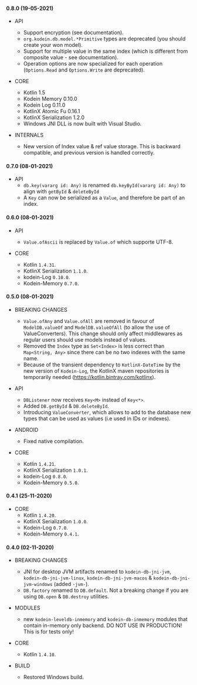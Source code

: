 
#### 0.8.0 (19-05-2021)

- API
  * Support encryption (see documentation).
  * `org.kodein.db.model.*Primitive` types are deprecated (you should create your won model).
  * Support for multiple value in the same index (which is different from composite value - see documentation).
  * Operation options are now specialized for each operation (`Options.Read` and `Options.Write` are deprecated).
  
- CORE
  * Kotlin 1.5
  * Kodein Memory 0.10.0
  * Kodein Log 0.11.0
  * KotlinX Atomic Fu 0.16.1
  * KotlinX Serialization 1.2.0
  * Windows JNI DLL is now built with Visual Studio.
  
- INTERNALS
  * New version of Index value & ref value storage. This is backward compatible, and previous version is handled correctly.

#### 0.7.0 (08-01-2021)

- API
  * `db.key(vararg id: Any)` is renamed `db.keyById(vararg id: Any)` to align with `getById` & `deleteById`
  * A `Key` can now be serialized as a `Value`, and therefore be part of an index.

#### 0.6.0 (08-01-2021)

- API
  * `Value.ofAscii` is replaced by `Value.of` which supporte UTF-8.

- CORE
  * Kotlin `1.4.31`.
  * KotlinX Serialization `1.1.0`.
  * kodein-Log `0.10.0`.
  * Kodein-Memory `0.7.0`.

#### 0.5.0 (08-01-2021)

- BREAKING CHANGES
  * `Value.ofAny` and `Value.ofAll` are removed in favour of `ModelDB.valueOf` and `ModelDB.valueOfAll` (to allow the use of ValueConverters). This change should only affect middlewares as regular users should use models instead of values.
  * Removed the `Index` type as `Set<Index>` is less correct than `Map<String, Any>` since there can be no two indexes with the same name.
  * Because of the transient dependency to `KotlinX-DateTime` by the new version of `Kodein-Log`, the KotlinX maven repositories is temporarily needed (https://kotlin.bintray.com/kotlinx).

- API
  * `DBListener` now receives `Key<M>` instead of `Key<*>`.
  * Added `DB.getById` & `DB.deleteById`.
  * Introducing `ValueConverter`, which allows to add to the database new types that can be used as values (i.e used in IDs or indexes).

- ANDROID
  * Fixed native compilation.

- CORE
  * Kotlin `1.4.21`.
  * KotlinX Serialization `1.0.1`.
  * kodein-Log `0.8.0`.
  * Kodein-Memory `0.5.0`.

#### 0.4.1 (25-11-2020)

- CORE
  * Kotlin `1.4.20`.
  * KotlinX Serialization `1.0.0`.
  * Kodein-Log `0.7.0`.
  * Kodein-Memory `0.4.1`.

#### 0.4.0 (02-11-2020)

- BREAKING CHANGES
  * JNI for desktop JVM artifacts renamed to `kodein-db-jni-jvm`, `kodein-db-jni-jvm-linux`, `kodein-db-jni-jvm-macos` & `kodein-db-jni-jvm-windows` (added `-jvm-`).
  * `DB.factory` renamed to `DB.default`. Not a breaking change if you are using `DB.open` & `DB.destroy` utilities.

- MODULES
  * new `kodein-leveldb-inmemory` and `kodein-db-inmemory` modules that contain in-memory only backend. DO NOT USE IN PRODUCTION! This is for tests only!

- CORE
  * Kotlin `1.4.10`.

- BUILD
  * Restored Windows build.
